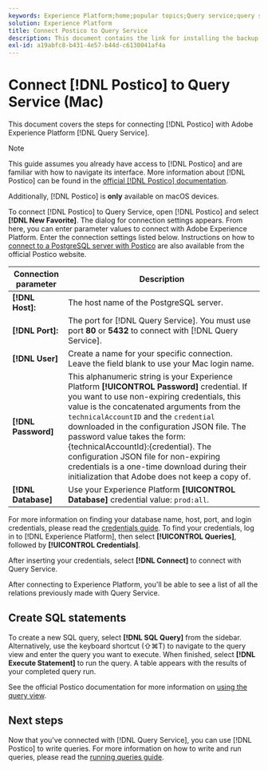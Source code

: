 ```yaml
---
keywords: Experience Platform;home;popular topics;Query service;query service;postico;Postico;connect to query service;
solution: Experience Platform
title: Connect Postico to Query Service
description: This document contains the link for installing the backup client Postico for Adobe Experience Platform Query Service.
exl-id: a19abfc8-b431-4e57-b44d-c6130041af4a
---
```

# Connect [!DNL Postico] to Query Service (Mac)

This document covers the steps for connecting [!DNL Postico] with Adobe Experience Platform [!DNL Query Service].

>[!NOTE]
>
> This guide assumes you already have access to [!DNL Postico] and are familiar with how to navigate its interface. More information about [!DNL Postico] can be found in the [official [!DNL Postico] documentation](https://eggerapps.at/postico/docs).
> 
> Additionally, [!DNL Postico] is **only** available on macOS devices.

To connect [!DNL Postico] to Query Service, open [!DNL Postico] and select **[!DNL New Favorite]**. The dialog for connection settings appears. From here, you can enter parameter values to connect with Adobe Experience Platform. Enter the connection settings listed below. Instructions on how to [connect to a PostgreSQL server with Postico](https://eggerapps.at/postico/docs/v1.5.21/favorite-window.html) are also available from the official Postico website.

| Connection parameter  | Description |
|---|---|
| **[!DNL Host]:** | The host name of the PostgreSQL server. |
| **[!DNL Port]:** | The port for [!DNL Query Service]. You must use port **80** or **5432** to connect with [!DNL Query Service].|
| **[!DNL User]** | Create a name for your specific connection. Leave the field blank to use your Mac login name. |
| **[!DNL Password]** | This alphanumeric string is your Experience Platform **[!UICONTROL Password]** credential. If you want to use non-expiring credentials, this value is the concatenated arguments from the `technicalAccountID` and the `credential` downloaded in the configuration JSON file. The password value takes the form: {technicalAccountId}:{credential}. The configuration JSON file for non-expiring credentials is a one-time download during their initialization that Adobe does not keep a copy of. |
| **[!DNL Database]** | Use your Experience Platform **[!UICONTROL Database]** credential value: `prod:all`.|

For more information on finding your database name, host, port, and login credentials, please read the [credentials guide](../ui/credentials.md). To find your credentials, log in to [!DNL Experience Platform], then select **[!UICONTROL Queries]**, followed by **[!UICONTROL Credentials]**.

After inserting your credentials, select **[!DNL Connect]** to connect with Query Service.

After connecting to Experience Platform, you'll be able to see a list of all the relations previously made with Query Service.

## Create SQL statements

To create a new SQL query, select **[!DNL SQL Query]** from the sidebar. Alternatively, use the keyboard shortcut (⇧⌘T) to navigate to the query view and enter the query you want to execute. When finished, select **[!DNL Execute Statement]** to run the query. A table appears with the results of your completed query run.

See the official Postico documentation for more information on [using the query view](https://eggerapps.at/postico/docs/v1.3.1/sql-query-view.html). 

## Next steps

Now that you've connected with [!DNL Query Service], you can use [!DNL Postico] to write queries. For more information on how to write and run queries, please read the [running queries guide](../best-practices/writing-queries.md).
